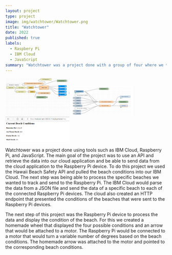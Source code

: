 ```yaml
---
layout: project
type: project
image: img/watchtower/Watchtower.png
title: "Watchtower"
date: 2022
published: true
labels:
  - Raspbery Pi
  - IBM Cloud
  - JavaScript
summary: "Watchtower was a project done with a group of four where we took JSON data from the Hawaii Beach Safety API. We would send the data through the cloud to the Raspberry Pi where it was connected to a display that showed the nearshore conditions at a certain beach on Oahu."
---
```


<div class="text-center p-4">
  <img width="200px" src="../img/watchtower/IBMCloudFlow.png" class="img-thumbnail" >
  <img width="200px" src="../img/watchtower/RaspberryPiFlow.png" class="img-thumbnail" >
  <img width="200px" src="../img/watchtower/HTTP Endpoint.png" class="img-thumbnail" >
</div>

Watchtower was a project done using tools such as IBM Cloud, Raspberry Pi, and JavaScript. The main goal of the project was to use an API and retrieve the data into our cloud application and be able to send data from the cloud application to the Raspberry Pi device. To do this project we used the Hawaii Beach Safety API and pulled the beach conditions into our IBM Cloud. The next step was being able to process the specific beaches we wanted to track and send to the Raspberry Pi. The IBM Cloud would parse the data from a JSON file and send the data of a specific beach to each of the connected Raspberry Pi devices. The cloud also created an HTTP endpoint that presented the conditions of the beaches that were sent to the Raspberry Pi devices. 

The next step of this project was the Raspberry Pi device to process the data and display the condition of the beach. For this we created a homemade wheel that displayed the four possible conditions and an arrow that would be attached to a motor. The Raspberry Pi would be connected to a motor that would turn a variable number of degrees based on the beach conditions. The homemade arrow was attached to the motor and pointed to the corresponding beach conditions.
